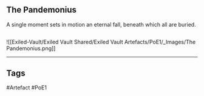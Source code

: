 ## The Pandemonius
A single moment sets in motion an eternal fall,
beneath which all are buried.
##
![[Exiled-Vault/Exiled Vault Shared/Exiled Vault Artefacts/PoE1/_Images/The Pandemonius.png]]

---
## Tags
#Artefact
#PoE1